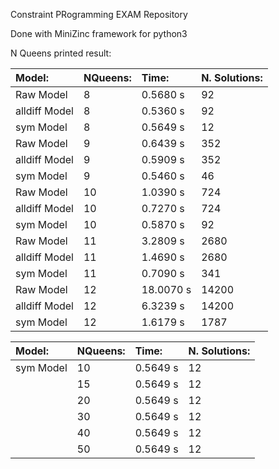 Constraint PRogramming EXAM Repository

Done with MiniZinc framework for python3














N Queens printed result:

| Model:         | NQueens:       |  Time:         | N. Solutions:  |
| :------------- | :------------- | :------------- | :------------- |
| Raw Model      |  8             | 0.5680 s       | 92             |
| alldiff Model  |  8             | 0.5360 s       | 92             |
| sym Model      |  8             | 0.5649 s       | 12             |
| Raw Model      |  9             | 0.6439 s       | 352            |
| alldiff Model  |  9             | 0.5909 s       | 352            |
| sym Model      |  9             | 0.5460 s       | 46             |
| Raw Model      |  10            | 1.0390 s       | 724            |
| alldiff Model  |  10            | 0.7270 s       | 724            |
| sym Model      |  10            | 0.5870 s       | 92             |
| Raw Model      |  11            | 3.2809 s       | 2680           |
| alldiff Model  |  11            | 1.4690 s       | 2680           |
| sym Model      |  11            | 0.7090 s       | 341            |
| Raw Model      |  12            | 18.0070 s      | 14200          |
| alldiff Model  |  12            | 6.3239 s       | 14200          |
| sym Model      |  12            | 1.6179 s       | 1787           |




| Model:         | NQueens:       |  Time:         | N. Solutions:  |
| :------------- | :------------- | :------------- | :------------- |
| sym Model      |  10            | 0.5649 s       | 12             |
|                |  15            | 0.5649 s       | 12             |
|                |  20            | 0.5649 s       | 12             |
|                |  30            | 0.5649 s       | 12             |
|                |  40            | 0.5649 s       | 12             |
|                |  50            | 0.5649 s       | 12             |
